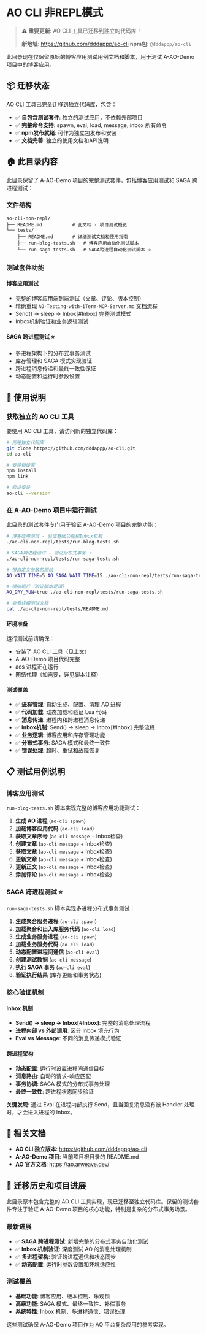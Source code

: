 # AO CLI 非REPL模式

> **⚠️ 重要更新**: AO CLI 工具已迁移到独立的代码库！
>
> **新地址**: https://github.com/dddappp/ao-cli
> **npm包**: `@dddappp/ao-cli`

此目录现在仅保留原始的博客应用测试用例文档和脚本，用于测试 A-AO-Demo 项目中的博客应用。

## 📦 迁移状态

AO CLI 工具已完全迁移到独立代码库，包含：

- ✅ **自包含测试套件**: 独立的测试应用，不依赖外部项目
- ✅ **完整命令支持**: spawn, eval, load, message, inbox 所有命令
- ✅ **npm发布就绪**: 可作为独立包发布和安装
- ✅ **文档完善**: 独立的使用文档和API说明

## 🏠 此目录内容

此目录保留了 A-AO-Demo 项目的完整测试套件，包括博客应用测试和 SAGA 跨进程测试：

### 文件结构
```
ao-cli-non-repl/
├── README.md           # 此文档 - 项目测试概览
└── tests/
    ├── README.md       # 详细测试文档和使用指南
    ├── run-blog-tests.sh   # 博客应用自动化测试脚本
    └── run-saga-tests.sh   # SAGA跨进程自动化测试脚本 ⭐
```

### 测试套件功能

#### 博客应用测试
- 完整的博客应用端到端测试（文章、评论、版本控制）
- 精确重现 `AO-Testing-with-iTerm-MCP-Server.md` 文档流程
- Send() → sleep → Inbox[#Inbox] 完整测试模式
- Inbox机制验证和业务逻辑测试

#### SAGA 跨进程测试 ⭐
- 多进程架构下的分布式事务测试
- 库存管理和 SAGA 模式实现验证
- 跨进程消息传递和最终一致性保证
- 动态配置和运行时参数设置

## 🚀 使用说明

### 获取独立的 AO CLI 工具

要使用 AO CLI 工具，请访问新的独立代码库：

```bash
# 克隆独立代码库
git clone https://github.com/dddappp/ao-cli.git
cd ao-cli

# 安装和设置
npm install
npm link

# 验证安装
ao-cli --version
```

### 在 A-AO-Demo 项目中运行测试

此目录的测试套件专门用于验证 A-AO-Demo 项目的完整功能：

```bash
# 博客应用测试 - 验证基础功能和Inbox机制
./ao-cli-non-repl/tests/run-blog-tests.sh

# SAGA跨进程测试 - 验证分布式事务 ⭐
./ao-cli-non-repl/tests/run-saga-tests.sh

# 带自定义参数的测试
AO_WAIT_TIME=5 AO_SAGA_WAIT_TIME=15 ./ao-cli-non-repl/tests/run-saga-tests.sh

# 模拟运行（验证脚本逻辑）
AO_DRY_RUN=true ./ao-cli-non-repl/tests/run-saga-tests.sh

# 查看详细测试文档
cat ./ao-cli-non-repl/tests/README.md
```

#### 环境准备

运行测试前请确保：
- 安装了 AO CLI 工具（见上文）
- A-AO-Demo 项目代码完整
- aos 进程正在运行
- 网络代理（如需要，详见脚本注释）

#### 测试覆盖

- ✅ **进程管理**: 自动生成、配置、清理 AO 进程
- ✅ **代码加载**: 动态加载和验证 Lua 代码
- ✅ **消息传递**: 进程内和跨进程消息传递
- ✅ **Inbox机制**: Send() → sleep → Inbox[#Inbox] 完整流程
- ✅ **业务逻辑**: 博客应用和库存管理功能
- ✅ **分布式事务**: SAGA 模式和最终一致性
- ✅ **错误处理**: 超时、重试和故障恢复

## 📋 测试用例说明

### 博客应用测试
`run-blog-tests.sh` 脚本实现完整的博客应用功能测试：

1. **生成 AO 进程** (`ao-cli spawn`)
2. **加载博客应用代码** (`ao-cli load`)
3. **获取文章序号** (`ao-cli message` + Inbox检查)
4. **创建文章** (`ao-cli message` + Inbox检查)
5. **获取文章** (`ao-cli message` + Inbox检查)
6. **更新文章** (`ao-cli message` + Inbox检查)
7. **更新正文** (`ao-cli message` + Inbox检查)
8. **添加评论** (`ao-cli message` + Inbox检查)

### SAGA 跨进程测试 ⭐
`run-saga-tests.sh` 脚本实现多进程分布式事务测试：

1. **生成聚合服务进程** (`ao-cli spawn`)
2. **加载聚合和出入库服务代码** (`ao-cli load`)
3. **生成业务服务进程** (`ao-cli spawn`)
4. **加载业务服务代码** (`ao-cli load`)
5. **动态配置进程间通信** (`ao-cli eval`)
6. **创建测试数据** (`ao-cli message`)
7. **执行 SAGA 事务** (`ao-cli eval`)
8. **验证执行结果** (库存更新和事务状态)

### 核心验证机制

#### Inbox 机制
- **Send() → sleep → Inbox[#Inbox]**: 完整的消息处理流程
- **进程内部 vs 外部调用**: 区分 Inbox 填充行为
- **Eval vs Message**: 不同的消息传递模式验证

#### 跨进程架构
- **动态配置**: 运行时设置进程间通信目标
- **消息路由**: 自动的请求-响应匹配
- **事务协调**: SAGA 模式的分布式事务处理
- **最终一致性**: 跨进程状态同步验证

**关键发现**: 通过 Eval 在进程内部执行 Send，且当回复消息没有被 Handler 处理时，才会进入进程的 Inbox。

## 📖 相关文档

- **AO CLI 独立版本**: https://github.com/dddappp/ao-cli
- **A-AO-Demo 项目**: 当前项目根目录的 README.md
- **AO 官方文档**: https://ao.arweave.dev/

## 🔗 迁移历史和项目进展

此目录原本包含完整的 AO CLI 工具实现，现已迁移至独立代码库。保留的测试套件专注于验证 A-AO-Demo 项目的核心功能，特别是复杂的分布式事务场景。

### 最新进展
- ✅ **SAGA 跨进程测试**: 新增完整的分布式事务自动化测试
- ✅ **Inbox 机制验证**: 深度测试 AO 的消息处理机制
- ✅ **多进程架构**: 验证跨进程通信和状态同步
- ✅ **动态配置**: 运行时参数设置和环境适应性

### 测试覆盖
- **基础功能**: 博客应用、版本控制、乐观锁
- **高级功能**: SAGA 模式、最终一致性、补偿事务
- **系统特性**: Inbox 机制、多进程通信、错误处理

这些测试确保 A-AO-Demo 项目作为 AO 平台复杂应用的参考实现。
